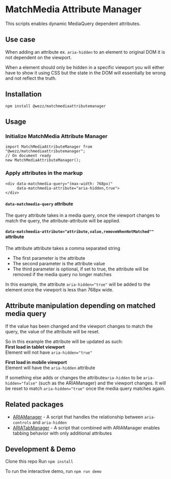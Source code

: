 # MatchMedia Attribute Manager
This scripts enables dynamic MediaQuery dependent attributes. 

## Use case
When adding an attribute ex. ```aria-hidden``` to an element to original DOM it is not dependent on the viewport. 

When a element should only be hidden in a specific viewport you will either have to show it using CSS but the state in the DOM will essentially be wrong and not reflect the truth. 


## Installation
```
npm install @wezz/matchmediaattributemanager
```

## Usage
### Initialize MatchMedia Attribute Manager
```
import MatchMediaAttributeManager from "@wezz/matchmediaattributemanager";
// On document ready
new MatchMediaAttributeManager();
```

### Apply attributes in the markup
```
<div data-matchmedia-query="(max-width: 768px)" 
     data-matchmedia-attribute="aria-hidden,true">
</div>
``` 

#### ```data-matchmedia-query``` attribute
The query attribute takes in a media query, once the viewport changes to match the query, the attribute-attribute will be applied. 

#### ```data-matchmedia-attribute="attribute,value,removeWhenNotMatched""``` attribute
The attribute attribute takes a comma separated string

* The first parameter is the attribute
* The second parameter is the attribute value
* The third parameter is optional, if set to true, the attribute will be removed if the media query no longer matches

In this example, the attribute ```aria-hidden="true"``` will be added to the element once the viewport is less than 768px wide.

## Attribute manipulation depending on matched media query
If the value has been changed and the viewport changes to match the query, the value of the attribute will be reset. 

So in this example the attribute will be updated as such:<br/>
**First load in tablet viewport**<br/>
Element will not have ```aria-hidden="true"```

**First load in mobile viewport**<br/>
Element will have the ```aria-hidden``` attribute<br/>

If something else adds or changes the attribute```aria-hidden``` to be ```aria-hidden="false"``` (such as the ARIAManager) and the viewport changes. It will be reset to match ```aria-hidden="true"``` once the media query matches again.


## Related packages
* [ARIAManager](https://github.com/wezz/ARIAManager) - A script that handles the relationship between ```aria-controls``` and ```aria-hidden```
* [ARIATabManager](https://github.com/wezz/ARIATabManager) - A script that combined with ARIAManager enables tabbing behavior with only additional attributes

## Development & Demo
Clone this repo
Run
``` npm install ```

To run the interactive demo, run 
``` npm run demo ```
